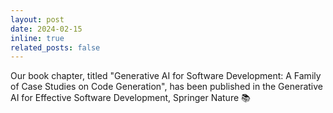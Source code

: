 ```yaml
---
layout: post
date: 2024-02-15
inline: true
related_posts: false
---
```


Our book chapter, titled "Generative AI for Software Development: A Family of Case Studies on Code Generation", has been published in the Generative AI for Effective Software Development, Springer Nature :books: